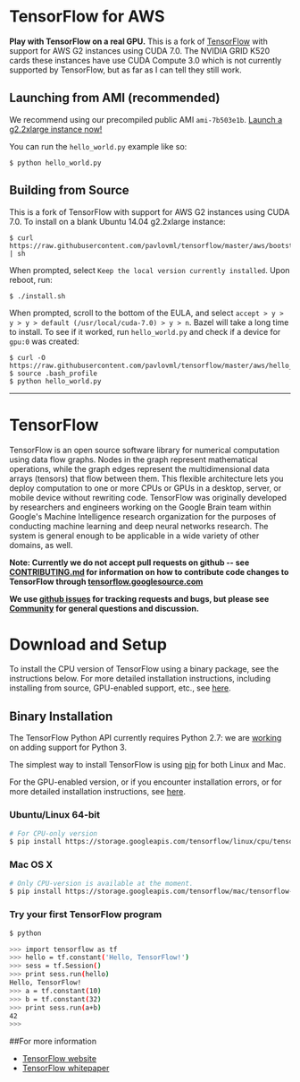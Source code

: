 # TensorFlow for AWS

**Play with TensorFlow on a real GPU.** This is a fork of [TensorFlow](https://github.com/tensorflow/tensorflow) with support for AWS G2 instances using CUDA 7.0. The NVIDIA GRID K520 cards these instances have use CUDA Compute 3.0 which is not currently supported by TensorFlow, but as far as I can tell they still work.

## Launching from AMI (recommended)

We recommend using our precompiled public AMI `ami-7b503e1b`. [Launch a g2.2xlarge instance now!](https://console.aws.amazon.com/ec2/v2/home?#LaunchInstanceWizard:ami=ami-7b503e1b)

You can run the `hello_world.py` example like so:

    $ python hello_world.py

## Building from Source

This is a fork of TensorFlow with support for AWS G2 instances using CUDA 7.0. To install on a blank Ubuntu 14.04 g2.2xlarge instance:

    $ curl https://raw.githubusercontent.com/pavlovml/tensorflow/master/aws/bootstrap.sh | sh

When prompted, select `Keep the local version currently installed`. Upon reboot, run:

    $ ./install.sh

When prompted, scroll to the bottom of the EULA, and select `accept > y > y > y > default (/usr/local/cuda-7.0) > y > n`. Bazel will take a long time to install. To see if it worked, run `hello_world.py` and check if a device for `gpu:0` was created:

    $ curl -O https://raw.githubusercontent.com/pavlovml/tensorflow/master/aws/hello_world.py
    $ source .bash_profile
    $ python hello_world.py
    
---

# TensorFlow

TensorFlow is an open source software library for numerical computation using
data flow graphs.  Nodes in the graph represent mathematical operations, while
the graph edges represent the multidimensional data arrays (tensors) that flow
between them.  This flexible architecture lets you deploy computation to one
or more CPUs or GPUs in a desktop, server, or mobile device without rewriting
code.  TensorFlow was originally developed by researchers and engineers
working on the Google Brain team within Google's Machine Intelligence research
organization for the purposes of conducting machine learning and deep neural
networks research.  The system is general enough to be applicable in a wide
variety of other domains, as well.


**Note: Currently we do not accept pull requests on github -- see
[CONTRIBUTING.md](CONTRIBUTING.md) for information on how to contribute code
changes to TensorFlow through
[tensorflow.googlesource.com](https://tensorflow.googlesource.com/tensorflow)**

**We use [github issues](https://github.com/tensorflow/tensorflow/issues) for
tracking requests and bugs, but please see
[Community](tensorflow/g3doc/resources/index.md#community) for general questions
and discussion.**

# Download and Setup

To install the CPU version of TensorFlow using a binary package, see the
instructions below.  For more detailed installation instructions, including
installing from source, GPU-enabled support, etc., see
[here](tensorflow/g3doc/get_started/os_setup.md).

## Binary Installation

The TensorFlow Python API currently requires Python 2.7: we are
[working](https://github.com/tensorflow/tensorflow/issues/1) on adding support
for Python 3.

The simplest way to install TensorFlow is using
[pip](https://pypi.python.org/pypi/pip) for both Linux and Mac.

For the GPU-enabled version, or if you encounter installation errors, or for
more detailed installation instructions, see
[here](tensorflow/g3doc/get_started/os_setup.md#detailed_install).

### Ubuntu/Linux 64-bit

```bash
# For CPU-only version
$ pip install https://storage.googleapis.com/tensorflow/linux/cpu/tensorflow-0.5.0-cp27-none-linux_x86_64.whl
```

### Mac OS X

```bash
# Only CPU-version is available at the moment.
$ pip install https://storage.googleapis.com/tensorflow/mac/tensorflow-0.5.0-py2-none-any.whl
```

### Try your first TensorFlow program

```sh
$ python

>>> import tensorflow as tf
>>> hello = tf.constant('Hello, TensorFlow!')
>>> sess = tf.Session()
>>> print sess.run(hello)
Hello, TensorFlow!
>>> a = tf.constant(10)
>>> b = tf.constant(32)
>>> print sess.run(a+b)
42
>>>

```

##For more information

* [TensorFlow website](http://tensorflow.org)
* [TensorFlow whitepaper](http://download.tensorflow.org/paper/whitepaper2015.pdf)
